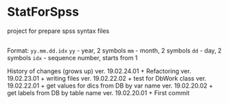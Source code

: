 # StatForSpss
project for prepare spss syntax files

##
Format: `yy.mm.dd.idx`
`yy`  - year, 2 symbols
`mm`  - month, 2 symbols
`dd`  - day, 2 symbols
`idx` - sequence number, starts from 1

History of changes (grows up)
ver. 19.02.24.01
	+ Refactoring
ver. 19.02.23.01
	+ writing files
ver. 19.02.22.02
	+ test for DbWork class
ver. 19.02.22.01
	+ get values for dics from DB by var name
ver. 19.02.20.02
	+ get labels from DB by table name
ver. 19.02.20.01
	+ First commit

